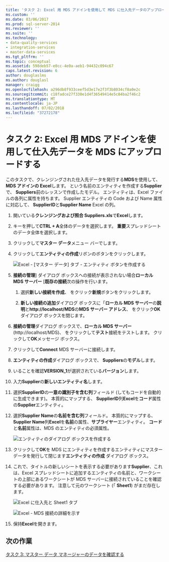 ```yaml
---
title: 'タスク 2: Excel 用 MDS アドインを使用して MDS に仕入先データのアップロード |Microsoft Docs'
ms.custom: ''
ms.date: 03/06/2017
ms.prod: sql-server-2014
ms.reviewer: ''
ms.suite: ''
ms.technology:
- data-quality-services
- integration-services
- master-data-services
ms.tgt_pltfrm: ''
ms.topic: conceptual
ms.assetid: 598deb57-e0cc-4e0a-aeb1-94432c094c67
caps.latest.revision: 6
author: douglaslms
ms.author: douglasl
manager: craigg
ms.openlocfilehash: a296db8f933ceef5d3e17e2f3f3b8034cf8a0e2c
ms.sourcegitcommit: c18fadce27f330e1d4f36549414e5c84ba2f46c2
ms.translationtype: MT
ms.contentlocale: ja-JP
ms.lasthandoff: 07/02/2018
ms.locfileid: "37272178"
---
```

# <a name="task-2-uploading-supplier-data-to-mds-using-mds-add-in-for-excel"></a>タスク 2: Excel 用 MDS アドインを使用して仕入先データを MDS にアップロードする
  このタスクで、クレンジングされた仕入先データを発行する**MDS**を使用して、 **MDS アドインの Excel**します。 という名前のエンティティを作成する**Supplier**で、 **Suppliers**前のレッスンで作成したモデル。 エンティティは、Excel ファイルの各列に属性を持ちます。 Supplier エンティティの Code および Name 属性に対応して、 **SupplierID**と**Supplier Name** Excel の列。  
  
1.  開いている**クレンジングおよび照合 Suppliers.xls**で**Excel**します。  
  
2.  キーを押して**CTRL + A**全体のデータを選択します。 **重要**スプレッドシートのデータ全体を選択します。  
  
3.  クリックして**マスター データ**メニュー バーでします。  
  
4.  クリックして**エンティティの作成**リボンのボタンをクリックします。  
  
     ![Excel - [マスター データ] タブ - エンティティ ボタンを作成する](../../2014/tutorials/media/et-ulingsdtomdsusingmdsaddinforexcel-01.jpg "Excel - [マスター データ] タブ - エンティティ ボタンを作成します。")  
  
5.  **接続の管理**] ダイアログ ボックスへの接続が表示されない場合**ローカル MDS サーバー** [**既存の接続**次の操作を行います。  
  
    1.  選択**新しい接続を作成**、 をクリック**新規**ボタンをクリックします。  
  
    2.  **新しい接続の追加**ダイアログ ボックスに「**ローカル MDS サーバー**の**説明**と**http://localhost/MDS**の**MDS サーバー アドレス**、 をクリック**OK**ダイアログ ボックスを閉じます。  
  
6.  **接続の管理**ダイアログ ボックスで、**ローカル MDS サーバー** (http://localhost/MDS)、 をクリックして**テスト**接続をテストします。 クリックして**OK**メッセージ ボックス。  
  
7.  クリックして**Connect** MDS サーバーに接続します。  
  
8.  **エンティティの作成**ダイアログ ボックスで、 **Suppliers**の**モデル**します。  
  
9. いることを確認**VERSION_1**が選択されている**バージョン**します。  
  
10. 入力**Supplier**の**新しいエンティティ名**します。  
  
11. 選択**SupplierID**の**一意の識別子を含む列**フィールド (してもコードを自動的に生成できます)。 本質的にマップする、 **SupplierID**列**Excel**を**コード**属性の**Supplier**エンティティ。  
  
12. 選択**Supplier Name**の**名前を含む列**フィールド。 本質的にマップする、 **Supplier Name**列**Excel**を**名前**の属性、**サプライヤー**エンティティ。 **コード**と**名前**属性は、MDS のエンティティの必須属性。  
  
     ![エンティティのダイアログ ボックスを作成する](../../2014/tutorials/media/et-ulingsdtomdsusingmdsaddinforexcel-02.jpg "エンティティ ダイアログ ボックスの作成")  
  
13. クリックして**OK**を MDS にエンティティを作成するエンティティにマスター データを発行して閉じます**エンティティの作成** ダイアログ ボックス。  
  
14. これで、タイトルの新しいシートを表示する必要があります**Supplier**、これは、Excel スプレッドシートに追加するエンティティの名前と、ワークシートの上部にあるワークシートが MDS サーバーに接続されていることを確認する必要があります。 注意して元のワークシート (「 **Sheet1**) がまだ存在します。  
  
     ![Excel に仕入先と Sheet1 タブ](../../2014/tutorials/media/et-ulingsdtomdsusingmdsaddinforexcel-03.jpg "Excel に仕入先と Sheet1 タブ")  
  
     ![Excel - MDS 接続の詳細を示す](../../2014/tutorials/media/et-ulingsdtomdsusingmdsaddinforexcel-04.jpg "Excel - MDS 接続の詳細を表示")  
  
15. 保持**Excel**を開きます。  
  
## <a name="next-task"></a>次の作業  
 [タスク 3: マスター データ マネージャーのデータを確認する](../../2014/tutorials/task-3-verifying-the-data-in-master-data-manager.md)  
  
  
